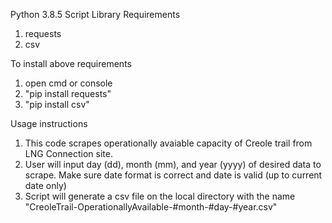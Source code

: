 Python 3.8.5
Script Library Requirements
1. requests
2. csv

To install above requirements
1. open cmd or console
2. "pip install requests"
3. "pip install csv"

Usage instructions
1. This code scrapes operationally avaiable capacity of Creole trail from LNG Connection site.
2. User will input day (dd), month (mm), and year (yyyy) of desired data to scrape. Make sure date format is correct and date is valid (up to current date only)
3. Script will generate a csv file on the local directory with the name "CreoleTrail-OperationallyAvailable-#month-#day-#year.csv"
